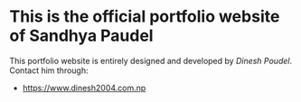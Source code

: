 # This is the official portfolio website of Sandhya Paudel

This portfolio website is entirely designed and developed by *Dinesh Poudel*.
Contact him through:
- https://www.dinesh2004.com.np